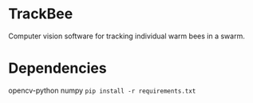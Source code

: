 # TrackBee
Computer vision software for tracking individual warm bees in a swarm.

# Dependencies
opencv-python
numpy
`pip install -r requirements.txt`
